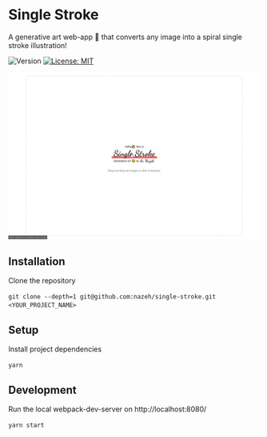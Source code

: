 # Single Stroke

A generative art web-app 🎨 that converts any image into a spiral single stroke illustration!

<p>
  <img alt="Version" src="https://img.shields.io/badge/version-1.0.0-blue.svg?cacheSeconds=2592000" />
  <a href="https://github.com/nazeh/single-stroke/blob/master/LICENSE" target="_blank">
    <img alt="License: MIT" src="https://img.shields.io/github/license/nazeh/singlestroke" />
  </a>
</p>

<img alt="Preview of single stroke app" src="docs/preview.gif" />

## Installation

Clone the repository

`git clone --depth=1 git@github.com:nazeh/single-stroke.git <YOUR_PROJECT_NAME>`

## Setup

Install project dependencies

`yarn`

## Development

Run the local webpack-dev-server on http://localhost:8080/

`yarn start`
